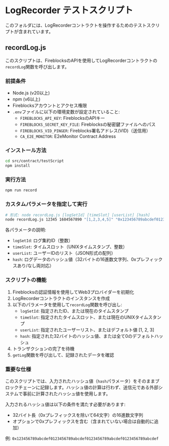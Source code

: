 # LogRecorder テストスクリプト

このフォルダには、LogRecorderコントラクトを操作するためのテストスクリプトが含まれています。

## recordLog.js

このスクリプトは、FireblocksのAPIを使用してLogRecorderコントラクトの`recordLog`関数を呼び出します。

### 前提条件

- Node.js (v20以上)
- npm (v6以上)
- Fireblocksアカウントとアクセス権限
- `.env`ファイルに以下の環境変数が設定されていること:
  - `FIREBLOCKS_API_KEY`: FireblocksのAPIキー
  - `FIREBLOCKS_SECRET_KEY_FILE`: Fireblocksの秘密鍵ファイルへのパス
  - `FIREBLOCKS_VID_PINGER`: Fireblocks署名アドレス(VID)（送信用）
  - `CA_E2E_MONITOR`: E2eMonitor Contract Address

### インストール方法

```bash
cd src/contract/testScript
npm install
```

### 実行方法

```bash
npm run record
```

### カスタムパラメータを指定して実行

```bash
# 形式: node recordLog.js [logSetId] [timeSlot] [userList] [hash]
node recordLog.js 12345 1684567890 "[1,2,3,4,5]" "0x123456789abcdef0123456789abcdef0123456789abcdef0123456789abcdef"
```

各パラメータの説明:
- `logSetId`: ログ集約ID（整数）
- `timeSlot`: タイムスロット（UNIXタイムスタンプ、整数）
- `userList`: ユーザーIDのリスト（JSON形式の配列）
- `hash`: ログデータのハッシュ値（32バイトの16進数文字列、0xプレフィックスあり/なし両対応）

### スクリプトの機能

1. Fireblocksの認証情報を使用してWeb3プロバイダーを初期化
2. LogRecorderコントラクトのインスタンスを作成
3. 以下のパラメータを使用して`recordLog`関数を呼び出し:
   - `logSetId`: 指定されたID、または現在のタイムスタンプ
   - `timeSlot`: 指定されたタイムスロット、または現在のUNIXタイムスタンプ
   - `userList`: 指定されたユーザーリスト、またはデフォルト値 [1, 2, 3]
   - `hash`: 指定された32バイトのハッシュ値、または全て0のデフォルトハッシュ
4. トランザクションの完了を待機
5. `getLog`関数を呼び出して、記録されたデータを確認

### 重要な仕様

このスクリプトでは、入力されたハッシュ値（`hash`パラメータ）をそのままブロックチェーンに記録します。ハッシュ値の計算は行わず、送信元である外部システムで事前に計算されたハッシュ値を使用します。

入力されるハッシュ値は以下の条件を満たす必要があります:
- 32バイト長（0xプレフィックスを除いて64文字）の16進数文字列
- オプションで0xプレフィックスを含む（含まれていない場合は自動的に追加）

例: `0x123456789abcdef0123456789abcdef0123456789abcdef0123456789abcdef` 